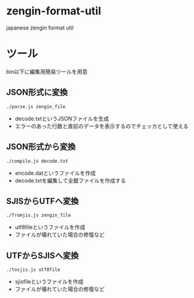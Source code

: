 # zengin-format-util
japanese zengin format util

# ツール

bin以下に編集用簡易ツールを用意

## JSON形式に変換

```
./parse.js zengin_file
```

* decode.txtというJSONファイルを生成
* エラーのあった行数と直前のデータを表示するのでチェッカとして使える

## JSON形式から変換

```
./compile.js decode.txt
```

* encode.datというファイルを作成
* decode.txtを編集して全銀ファイルを作成する

## SJISからUTFへ変換

```
./fromjis.js zengin_file
```

* utf8fileというファイルを作成
* ファイルが壊れていた場合の修復など

## UTFからSJISへ変換

```
./tosjis.js utf8file
```

* sjisfileというファイルを作成
* ファイルが壊れていた場合の修復など

